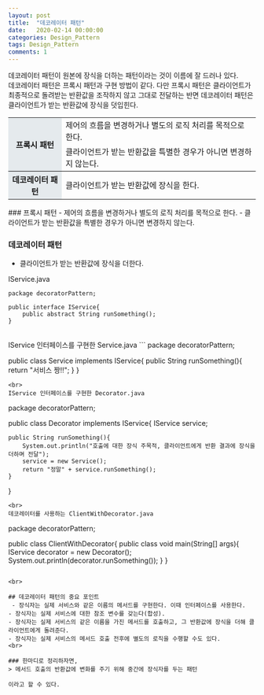 ```yaml
---
layout: post
title:  "데코레이터 패턴"
date:   2020-02-14 00:00:00
categories: Design_Pattern
tags: Design_Pattern
comments: 1
---
```

데코레이터 패턴이 원본에 장식을 더하는 패턴이라는 것이 이름에 잘 드러나 있다.  
데코레이터 패턴은 프록시 패턴과 구현 방법이 같다. 다만 프록시 패턴은 클라이언트가 최종적으로 돌려받는 반환값을 조작하지 않고 그대로 전달하는 반면 데코레이터 패턴은 클라이언트가 받는 반환값에 장식을 덧입힌다. 

<table>
	<tr>
		<th rowspan="2" style="background-color: #e5eaed;border-bottom: 1px solid black;">프록시 패턴</th>
		<td>
			제어의 흐름을 변경하거나 별도의 로직 처리를 목적으로 한다.
		</td>
	</tr>
	<tr style="border-bottom: 1px solid black;">
		<td>
			클라이언트가 받는 반환값을 특별한 경우가 아니면 변경하지 않는다.
		</td>
	</tr>
	<tr>
		<th style="background-color: #e5eaed;">데코레이터 패턴</th>
		<td>클라이언트가 받는 반환값에 장식을 한다.</td>
	</tr>
</table>
### 프록시 패턴
- 제어의 흐름을 변경하거나 별도의 로직 처리를 목적으로 한다.
- 클라이언트가 받는 반환값을 특별한 경우가 아니면 변경하지 않는다.

### 데코레이터 패턴
- 클라이언트가 받는 반환값에 장식을 더한다. 

IService.java
```
package decoratorPattern;

public interface IService{
	public abstract String runSomething();
}
```
<br>
IService 인터페이스를 구현한 Service.java
```
package decoratorPattern;

public class Service implements IService{
	public String runSomething(){
		return "서비스 짱!!";
	}
}
```
<br>
IService 인터페이스를 구현한 Decorator.java
```
package decoratorPattern;

public class Decorator implements IService{
	IService service;
	
	public String runSomething(){
		System.out.println("호출에 대한 장식 주목적, 클라이언트에게 반환 결과에 장식을 더하며 전달");
		service = new Service();
		return "정말" + service.runSomething();
	}
	
}
```
<br>
데코레이터를 사용하는 ClientWithDecorator.java
```
package decoratorPattern;

public class ClientWithDecorator{
	public class void main(String[] args){
		IService decorator = new Decorator();
		System.out.println(decorator.runSomething());
	}
}
```

<br>

## 데코레이터 패턴의 중요 포인트
 - 장식자는 실제 서비스와 같은 이름의 메서드를 구현한다. 이때 인터페이스를 사용한다.
- 장식자는 실제 서비스에 대한 참조 변수를 갖는다(합성).
- 장식자는 실제 서비스의 같은 이름을 가진 메서드를 호출하고, 그 반환값에 장식을 더해 클라이언트에게 돌려준다. 
- 장식자는 실제 서비스의 메서드 호출 전후에 별도의 로직을 수행할 수도 있다. 
<br>

### 한마디로 정리하자면,
> 메서드 호출의 반환값에 변화를 주기 위해 중간에 장식자를 두는 패턴

이라고 할 수 있다.




